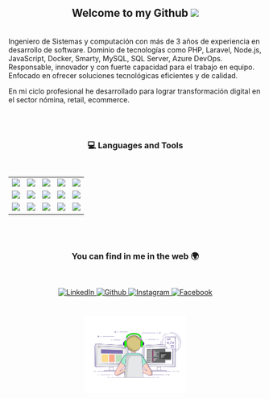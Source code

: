 <h2 align="center"> Welcome to my Github <img src="https://github.com/TheDudeThatCode/TheDudeThatCode/blob/master/Assets/Earth.gif" width="24px"> </h2>
</br>
Ingeniero de Sistemas y computación con más de 3 años de experiencia en desarrollo de software. Dominio de tecnologías como PHP, Laravel, Node.js, JavaScript, Docker, Smarty, MySQL, SQL Server, Azure DevOps. Responsable, innovador y con fuerte capacidad para el trabajo en equipo. Enfocado en ofrecer soluciones tecnológicas eficientes y de calidad.

En mi ciclo profesional he desarrollado para lograr transformación digital en el sector nómina, retail, ecommerce.

</br></br>
<h3 align="center"> 💻 Languages and Tools </h3>
</br>
<table align="center">
<tbody>
   
<tr>
   <td align="center" width="20%">
      <img height=60px src="https://www.vectorlogo.zone/logos/php/php-ar21.svg"> 
   </td>
   <td align="center" width="20%">
      <img height=60px src="https://www.vectorlogo.zone/logos/laravel/laravel-ar21.svg"> 
   </td>
   <td align="center" width="20%">
      <img height=60px src="https://www.vectorlogo.zone/logos/nodejs/nodejs-horizontal.svg"> 
   </td>   
   <td align="center" width="20%">
      <img height=60px src="https://www.vectorlogo.zone/logos/javascript/javascript-ar21.svg"> 
   </td>   
   <td align="center" width="20%">
      <img height=60px src="https://www.vectorlogo.zone/logos/jquery/jquery-ar21.svg"> 
   </td>
</tr>

<tr>
   <td align="center" width="20%">
      <img height=60px src="https://www.vectorlogo.zone/logos/java/java-ar21.svg"> 
   </td>
   
   <td align="center" width="20%">
      <img height=60px src="https://www.vectorlogo.zone/logos/springio/springio-ar21.svg"> 
   </td>
   
   <td align="center" width="20%">
      <img height=60px src="https://www.vectorlogo.zone/logos/python/python-ar21.svg"> 
   </td>
      
   <td align="center" width="20%">
      <img height=60px src="https://www.vectorlogo.zone/logos/kotlinlang/kotlinlang-ar21.svg"> 
   </td>
      
   <td align="center" width="20%">
      <img height=60px src="https://www.vectorlogo.zone/logos/w3_html5/w3_html5-ar21.svg"> 
   </td>
</tr>

<tr>
   <td align="center" width="20%">
      <img height=60px src="https://www.vectorlogo.zone/logos/json/json-ar21.svg"> 
   </td>
   <td align="center" width="20%">
   <img height=60px src="https://www.vectorlogo.zone/logos/microsoft_azure/microsoft_azure-icon.svg"> 
   </td>   
   <td align="center" width="20%">
      <img height=60px src="https://www.vectorlogo.zone/logos/angular/angular-icon.svg"> 
   </td>   
   <td align="center" width="20%">
      <img height=60px src="https://www.vectorlogo.zone/logos/mysql/mysql-ar21.svg"> 
   </td>      
   <td align="center" width="20%">
      <img height=60px src="https://www.vectorlogo.zone/logos/github/github-ar21.svg"> 
   </td>
</tr>

</tbody>
</table>

</br></br>
<!-- Social networks -->
<h3 align="center"> You can find in me in the web 🌍 </h3>
</br>
<p align="center">
<a href="https://www.linkedin.com/in/gean-carlo-cortes-1b0a62158/">
  <img height=60px alt="LinkedIn" width="60px" src="https://cdn.jsdelivr.net/npm/simple-icons@v3/icons/linkedin.svg" />
</a>
<a href="https://github.com/GeanDev2022">
  <img height=60px alt="Github" width="60px" src="https://cdn.jsdelivr.net/npm/simple-icons@v3/icons/github.svg" />
</a>
<a href="https://www.instagram.com/gean_cortes/">
  <img height=60px alt="Instagram" width="60px" src="https://cdn.jsdelivr.net/npm/simple-icons@v3/icons/instagram.svg" />
</a>
<a href="https://www.facebook.com/profile.php?id=100001003976038">
  <img height=60px alt="Facebook" width="60px" src="https://cdn.jsdelivr.net/npm/simple-icons@v3/icons/facebook.svg" />
</a>
</p>

<h1 align="center" href="https://github.com/GeanDev2022">
  <img  alt="Code gif" src="https://github.com/chandan-reddy-k/chandan-reddy-k/blob/master/assets/coding-freak.gif" width="40%" />
</h1>



<!-- statistics -->
<!--
<table align="center" width="100%"  border="0" cellpadding="0" cellspacing="0">
  <tr>
    <td align="center">
      <img align="left" src="https://github-readme-stats.vercel.app/api?username=GeanDev2022&show_icons=true&theme=dracula" />
    </td>
  </tr>
</table>
-->



<!--
**GeanDev2022/GeanDev2022** is a ✨ _special_ ✨ repository because its `README.md` (this file) appears on your GitHub profile.

Here are some ideas to get you started:

- 🔭 I’m currently working on ...
- 🌱 I’m currently learning ...
- 👯 I’m looking to collaborate on ...
- 🤔 I’m looking for help with ...
- 💬 Ask me about ...
- 📫 How to reach me: ...
- 😄 Pronouns: ...
- ⚡ Fun fact: ...
-->
